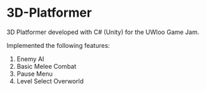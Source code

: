 # 3D-Platformer
3D Platformer developed with C# (Unity) for the UWloo Game Jam.

Implemented the following features:

1. Enemy AI
2. Basic Melee Combat
3. Pause Menu
4. Level Select Overworld
